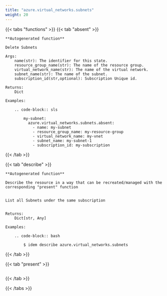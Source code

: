 ```yaml
---
title: "azure.virtual_networks.subnets"
weight: 20
---
```


{{< tabs "functions" >}}
{{< tab "absent" >}}

```
**Autogenerated function**

Delete Subnets

Args:
    name(str): The identifier for this state.
    resource_group_name(str): The name of the resource group.
    virtual_network_name(str): The name of the virtual network.
    subnet_name(str): The name of the subnet.
    subscription_id(str,optional): Subscription Unique id.

Returns:
    Dict

Examples:

    .. code-block:: sls

        my-subnet:
          azure.virtual_networks.subnets.absent:
            - name: my-subnet
            - resource_group_name: my-resource-group
            - virtual_network_name: my-vnet
            - subnet_name: my-subnet-1
            - subscription_id: my-subscription
```
{{< /tab >}}

{{< tab "describe" >}}

```
**Autogenerated function**

Describe the resource in a way that can be recreated/managed with the corresponding "present" function


List all Subnets under the same subscription


Returns:
    Dict[str, Any]

Examples:

    .. code-block:: bash

        $ idem describe azure.virtual_networks.subnets
```
{{< /tab >}}

{{< tab "present" >}}

```

```
{{< /tab >}}

{{< /tabs >}}


